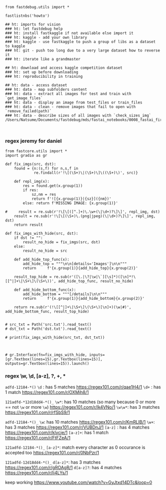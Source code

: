 ```
from fastdebug.utils import *
```


<style>.container { width:100% !important; }</style>



```
fastlistnbs('howto')
```

    
    ## ht: imports for vision
    ### ht: let fastdebug help
    ### ht: install fastkaggle if not available else import it
    ### ht: kaggle - add your own library
    ### ht: kaggle - use fastkaggle to push a group of libs as a dataset to kaggle
    ### ht: git - push too long due to a very large dataset how to reverse it
    ### ht: iterate like a grandmaster
    
    ## ht: download and access kaggle competition dataset
    ### ht: set up before downloading
    ### ht: reproducibility in training
    
    ## ht: data - access dataset
    ### ht: data - map subfolders content
    ### ht: data - extract all images for test and train with `get_image_files`
    ### ht: data - display an image from test_files or train_files
    ### ht: data - clean - remove images that fail to open with `remove_failed(path)`
    ### ht: data - describe sizes of all images with `check_sizes_img`
    /Users/Natsume/Documents/fastdebug/mds/fastai_notebooks/0008_fastai_first_steps_road_to_top_part_1.md
    



```

```


```

```

### regex jeremy for daniel


```
from fastcore.utils import *
import gradio as gr

def fix_imgs(src, dst):
    found = {n:(s,f) for n,s,f in
             re.findall(r'!\[(\S+)\|(\S+)\]\((\S+)\)', src)}

    def repl_img(x):
        res = found.get(x.group(1))
        if res:
            sz,nm = res
            return f'![{x.group(1)}|{sz}]({nm})'
        else: return f'MISSING IMAGE: {x.group(1)}'
    
#     result = re.sub(r'!\[\[([^.]+)\.\w+(\|\d+)?\]\]', repl_img, dst)
    result = re.sub(r'!\[\[(\S+)\.(png|jpeg)(\|\d+)?\]\]', repl_img, dst)
    return result

def fix_imgs_with_hide(src, dst):
    if dst != "":
        result_no_hide = fix_imgs(src, dst)
    else:
        result_no_hide = src
    
    def add_hide_top_func(x):
        add_hide_top = """\n\n[details='Images']\n\n"""
        return     f'{x.group(1)}{add_hide_top}{x.group(2)}'

    result_top_hide = re.sub(r'([\.|\?|\w|\`][\s]*)([\n]*!\[[^|]+\|\S+\]\(\S+\))', add_hide_top_func, result_no_hide)

    def add_hide_bottom_func(x):
        add_hide_bottom = """[/details]\n\n"""
        return     f'{x.group(1)}{add_hide_bottom}{x.group(2)}'

    return re.sub(r'(!\[[^|]+\|\S+\]\(\S+\)[\n]+)(\w|#)', add_hide_bottom_func, result_top_hide)


# src_txt = Path('src.txt').read_text()
# dst_txt = Path('dst.txt').read_text()

# print(fix_imgs_with_hide(src_txt, dst_txt))



# gr.Interface(fn=fix_imgs_with_hide, inputs=[gr.Textbox(lines=15),gr.Textbox(lines=15)], outputs=gr.Textbox(lines=15)).launch()
```

### regex \w, \d, [a-z], ?, +, *
`adfd-12184-*()`
`\d` :  has 5 matches  https://regex101.com/r/qae1H4/1
`\d+` : has 1 match https://regex101.com/r/OXMih8/1

`121adfd-*12d18dd4-*()_`
`\w*`: has 10 matches (so many because 0 or more == not `\w` or more `\w`) https://regex101.com/r/lk4VNo/1
`\w\w*`: has 3 matches  https://regex101.com/r/rfSbS9/1

`adfd-12184-*()_`
`\w`: has 10 matches https://regex101.com/r/KmRLIB/1
`\w+`: has 3 matches  https://regex101.com/r/VUBDnJ/1
`[a-z]` : has 4 matches https://regex101.com/r/klycje/1
`[a-z]+`: has 1 match https://regex101.com/r/FtFZeA/1

`121adfd-12184-*()_`
`[a-z]*`: match every character as 0 occurance is accepted too  https://regex101.com/r/0NbPzr/1

`121adfd-12d18dd4-*()_`
`d[a-z]*`: has 3 matches   https://regex101.com/r/gROAgR/1
`d[a-z]?`: has 4 matches   https://regex101.com/r/Ii4LYs/1

keep working https://www.youtube.com/watch?v=GyJtxd14DTc&loop=0


```

```
